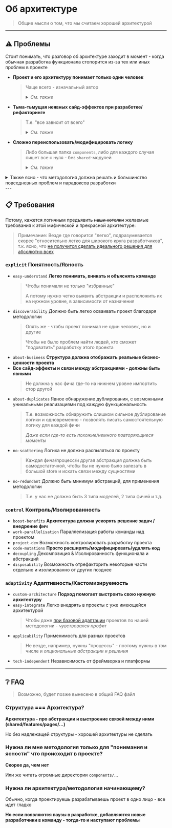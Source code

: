 # Об архитектуре

> Общие мысли о том, что мы считаем хорошей архитектурой
---

## ⚠️ Проблемы
Стоит понимать, что разговор об архитектуре заходит в момент - когда обычная разработка функционала стопорится из-за тех или иных проблем в проекте

- **Проект и его архитектуру понимает только один человек**
  > Чаще всего - изначальный автор
  >
  > <details>
  > <summary><i>См. также</i></summary>
  >
  > - *"Сложно добавить человека в разработку"*
  > - *"На каждую проблему - у каждого свое мнение как обходить" (позавидуем ангуляру)*
  > - *"Не понимаю что происходит в этом большом куске монолита"*
  > - *и т.д.*
  > </details>

- **Тьма-тьмущая неявных сайд-эффектов при разработке/рефакторинге**
  > Т.е. "все зависит от всего"
  >
  > <details>
  > <summary><i>См. также</i></summary>
  >
  > - *"Фича импортит фичу"*
  > - *"Я обновил(а) стор одной страницы, а отвалился функционал на другой"*
  > - *"Логика размазана по всему приложению, и невозможно отследить - где начало, где конец"*
  > - *и т.д.*
  > </details>

- **Сложно переиспользовать/модифицировать логику**
  > Либо большая папка `components`, либо для каждого случая пишет все с нуля - без `shared`-модулей
  >
  > <details>
  > <summary><i>См. также</i></summary>
  >
  > - *"У меня в проекте есть n-реализаций одной и той же бизнес-логики, за что приходится ежедневно расплачиваться"*
  > - *"В проекте есть 6 разных компонентов кнопки/попапа/..."*
  > - *"Свалка хелперов"*
  > - *и т.д.*
  > </details>

<details>
<summary>Также ясно - что методология должна решать и большинство повседневных проблем и парадоксов разработки</summary>

- 🧔 *"Обычно чем меньше команда, тем лучше работает"*
- 👧 *"Идея [изолированных фич] хорошая, но работает полностью - редко"*
- 🧑 *"Не всякий бизнес готов вкладываться в качество и архитектуру, кому-то просто нужны фичи. Т.е. сделал - и забыл"*
- 👴 *"Разработчики сами редко понимают важность архитектуры"*
- 👩 *"Если нельзя хорошо написать, хочется хотя бы легко удалить/отрефакторить полностью какую-то часть"*
- 👱‍♂️ *"У меня все зависит от всего - но я не знаю как сделать лучше"*
</details>
---


## 📋 Требования
Потому, кажется логичным предъявить ~~наши хотелки~~ желаемые требования к этой мифической и прекрасной архитектуре:

> Примечание: Везде где говорится "легко", подразумевается скорее "относительно легко для широкого круга разработчиков", т.к. ясно, что [не получится сделать идеального решения для абсолютно всех](./readme.md)

<!-- TODO Кодовые слова в том числе пригодятся для линтера -->
<!-- TODO Сделать более компактный вид для требований <details>...</details> -->
<!-- TODO
**Goals**: `Discoverability`, `Work parallesisation`, `Control shared abstractions`, `Refactoring`, `AB Tests`, `Integration tests`
- **Principles**: `Decentralization`, `Explicit sharing`, `Co-location`, `Isolation`, `Disposability`
-->

### `explicit` Понятность/Явность
- `easy-understand` **Легко понимать, вникать и объяснять команде**
  > Чтобы понимали не только "избранные"
  >
  > А потому нужно четко выявить абстракции и расположить их на нужном уровне, в зависимости от назначения
- `discoverability` Должно быть легко осваивать проект благодаря методологии
  > Опять же - чтобы проект понимал не один человек, но и другие
  >
  > Чтобы не было проблем найти людей, кто сможет "подхватить" разработку этого проекта
- `about-business` **Структура должна отображать реальные бизнес-ценности проекта**
- **Все сайд-эффекты и связи между абстракциями - должны быть явными**
   > Не должна у нас фича где-то на нижнем уровне импортить стор другой
- `about-duplicates` Явное обнаружение дублирования, с возможными уникальными реализациями под каждую функциональность
   > Т.е. возможность обнаружить слишком сильное дублирование логики и одновременно - позволять писать самостоятельную логику для каждой фичи
   >
   > *Даже если где-то есть похожие/немного повторяющиеся моменты*
- `no-scattering` Логика не должна распыляться по проекту
   > Каждая фича/процесс/и другая абстракция должна быть самодостаточной, чтобы бы не нужно было залезать в большой store и искать связи между сущностями
- `no-redundant` Должно быть минимум абстракций, для применения методологии
   > Т.е. у нас не должно быть 3 типа моделей, 2 типа фичей и т.д.

### `control` Контроль/Изолированность
- `boost-benefits` **Архитектура должна ускорять решение задач / внедрение фич**
- `work-parallelisation` Параллелизация работы команды над проектом
- `project-dev` Возможность контролировать разработку проекта
- `code-mutations` **Просто расширять/модифицировать/удалять код**
- `decoupling` Декомпозиция & Изолированность функционала и абстракций
- `disposability` Возможность отрефакторить некоторые части отдельно и изолированно от других позднее

### `adaptivity` Адаптивность/Кастомизируемость
- `custom-architecture` **Подход помогает выстроить свою нужную архитектуру**
- `easy-integrate` Легко внедрять в проекты с уже имеющейся архитектурой
  > Чтобы даже [при базовой адаптации](https://github.com/feature-sliced/wiki/discussions/22) проектов по нашей методологии - *чувствовался профит*
- `applicability` Применимость для разных проектов
  > Не везде, например, нужны "процессы" - поэтому нужны в том числе и *опциональные абстракции и решения*
- `tech-independent` Независимость от фреймворка и платформы


---


## ❔ FAQ

> Возможно, будет позже вынесено в общий FAQ файл

### Структура === Архитектура?
**Архитектура - про абстракции и выстроение связей между ними (shared/features/pages/...)**

Но без надлежащей структуры - хорошей архитектуры не сделать

### Нужна ли мне методология только для "понимания и ясности" что происходит в проекте?
**Скорее да, чем нет**

Или же читать огромные директории `components/`...

### Нужна ли архитектура/методология начинающему?
Обычно, когда проектируешь разрабатываешь проект в одно лицо - все идет гладко

**Но если появляются паузы в разработке, добавляются новые разработчики в команду - тогда-то и наступают проблемы**

